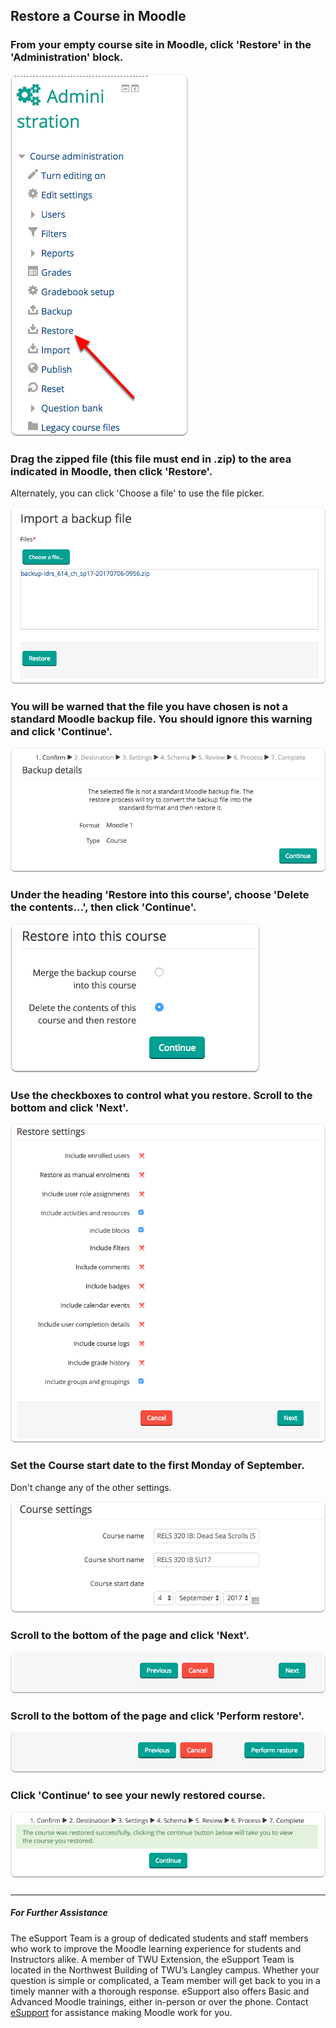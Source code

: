 ## Restore a Course in Moodle 

### From your empty course site in Moodle, click 'Restore' in the 'Administration' block.

  
![](/assets/from-your-empty-course-site-in-moodle--click--restore--in-the--administration--block.png)

  

### Drag the zipped file \(this file must end in .zip\) to the area indicated in Moodle, then click 'Restore'.

Alternately, you can click 'Choose a file' to use the file picker.

  
![](/assets/drag-the-zipped-file--this-file-must-end-in-zip--to-the-area-indicated-in-moodle--then-click--restor.png)

  


### You will be warned that the file you have chosen is not a standard Moodle backup file. You should ignore this warning and click 'Continue'.

  ![](/assets/you-will-be-warned-that-the-file-you-have-chosen-is-not-a-standard-moodle-backup-file-you-should-ign.png)

  


### Under the heading 'Restore into this course', choose 'Delete the contents...', then click 'Continue'.

  ![](/assets/under-the-heading--restore-into-this-course---choose--delete-the-contents---then-click--continue-.png)

  


### Use the checkboxes to control what you restore. Scroll to the bottom and click 'Next'.

  ![](/assets/use-the-checkboxes-to-control-what-you-restore-scroll-to-the-bottom-and-click--next-.png)
  


### Set the Course start date to the first Monday of September.

Don't change any of the other settings.

  ![](/assets/set-the-course-start-date-to-the-first-monday-of-september.png)

  


### Scroll to the bottom of the page and click 'Next'.

  ![](/assets/scroll-to-the-bottom-of-the-page-and-click--next-.png)

  


### Scroll to the bottom of the page and click 'Perform restore'.

  ![](/assets/scroll-to-the-bottom-of-the-page-and-click--perform-restore-.png)

  


### Click 'Continue' to see your newly restored course.

![](/assets/click--continue--to-see-your-newly-restored-course.png)


##### 
---
##### For Further Assistance

The eSupport Team is a group of dedicated students and staff members who work to improve the Moodle learning experience for students and Instructors alike. A member of TWU Extension, the eSupport Team is located in the Northwest Building of TWU’s Langley campus. Whether your question is simple or complicated, a Team member will get back to you in a timely manner with a thorough response. eSupport also offers Basic and Advanced Moodle trainings, either in-person or over the phone. Contact [eSupport](https://trinitywestern.teamdynamix.com/TDClient/Requests/ServiceDet?ID=16141) for assistance making Moodle work for you.

